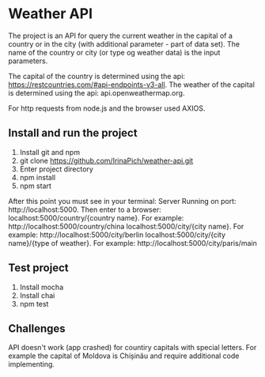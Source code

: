 # Weather API

The project is an API for query the current weather in the capital of a country or in the city (with additional parameter - part of data set). The name of the country or city (or type og weather data) is the input parameters.

The capital of the country is determined using the api: https://restcountries.com/#api-endpoints-v3-all.
The weather of the capital is determined using the api: api.openweathermap.org.

For http requests from node.js and the browser used AXIOS.  


## Install and run the project

1. Install git and npm
2. git clone https://github.com/IrinaPich/weather-api.git
3. Enter project directory
4. npm install 
5. npm start

After this point you must see in your terminal: Server Running on port: http://localhost:5000.
Then enter to a browser: 
localhost:5000/country/{country name}. For example: http://localhost:5000/country/china
localhost:5000/city/{city name}. For example: http://localhost:5000/city/berlin
localhost:5000/city/{city name}/{type of weather}. For example: http://localhost:5000/city/paris/main

## Test project

1. Install mocha
2. Install chai
3. npm test

## Challenges

API doesn't work (app crashed) for countiry capitals with special letters. For example the capital of Moldova is Chișinău and require additional code implementing.
